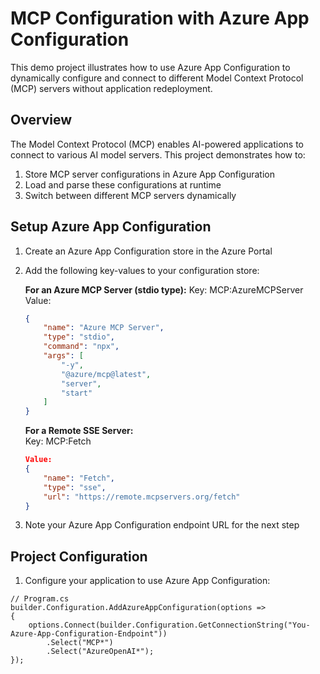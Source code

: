 # MCP Configuration with Azure App Configuration

This demo project illustrates how to use Azure App Configuration to dynamically configure and connect to different Model Context Protocol (MCP) servers without application redeployment.

## Overview

The Model Context Protocol (MCP) enables AI-powered applications to connect to various AI model servers. This project demonstrates how to:

1. Store MCP server configurations in Azure App Configuration
2. Load and parse these configurations at runtime
3. Switch between different MCP servers dynamically

## Setup Azure App Configuration

1. Create an Azure App Configuration store in the Azure Portal
2. Add the following key-values to your configuration store:

    **For an Azure MCP Server (stdio type):**
    Key: MCP:AzureMCPServer
    Value:
    ```json
    {
        "name": "Azure MCP Server",
        "type": "stdio",
        "command": "npx",
        "args": [
            "-y",
            "@azure/mcp@latest",
            "server",
            "start"
        ]
    }
    ```

    **For a Remote SSE Server:**  
    Key: MCP:Fetch
    ```json
    Value: 
    {
        "name": "Fetch",
        "type": "sse",
        "url": "https://remote.mcpservers.org/fetch"
    }
    ```

3. Note your Azure App Configuration endpoint URL for the next step

## Project Configuration

1. Configure your application to use Azure App Configuration:
```
// Program.cs
builder.Configuration.AddAzureAppConfiguration(options =>
{
    options.Connect(builder.Configuration.GetConnectionString("You-Azure-App-Configuration-Endpoint"))
        .Select("MCP*")
        .Select("AzureOpenAI*");
});
```